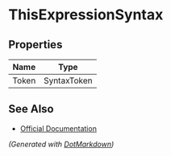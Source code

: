 # ThisExpressionSyntax

## Properties

| Name  | Type        |
| ----- | ----------- |
| Token | SyntaxToken |

## See Also

* [Official Documentation](https://docs.microsoft.com/en-us/dotnet/api/microsoft.codeanalysis.csharp.syntax.thisexpressionsyntax)


*\(Generated with [DotMarkdown](http://github.com/JosefPihrt/DotMarkdown)\)*
